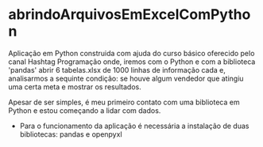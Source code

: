 # abrindoArquivosEmExcelComPython

Aplicação em Python construida com ajuda do curso básico oferecido pelo canal Hashtag Programação onde,
iremos com o Python e com a biblioteca 'pandas' abrir 6 tabelas.xlsx de 1000 linhas de informação cada e,
analisarmos a sequinte condição: se houve algum vendedor que atingiu uma certa meta e mostrar os resultados.

Apesar de ser simples, é meu primeiro contato com uma biblioteca em Python e estou começando a lidar com dados.

- Para o funcionamento da aplicação é necessária a instalação de duas bibliotecas: pandas e openpyxl
